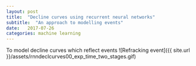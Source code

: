 ```yaml
---
layout: post
title:  "Decline curves using recurrent neural networks"
subtitle:  "An approach to modelling events"
date:   2017-07-26
categories: machine learning
---
```


To model decline curves which reflect events
![Refracking event]({{ site.url }}/assets/rnndeclcurves00_exp_time_two_stages.gif)
